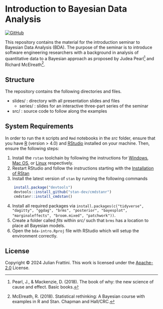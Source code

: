 # Introduction to Bayesian Data Analysis

[![GitHub](https://img.shields.io/github/license/JulianFrattini/bda-intro)](./LICENSE)

This repository contains the material for the introduction seminar to Bayesian Data Analysis (BDA).
The purpose of the seminar is to introduce software engineering researchers with a background in analysis of quantitative data to a Bayesian approach as proposed by Judea Pearl[^1] and Richard McElreath[^2].

## Structure

The repository contains the following directories and files.

- slides/ : directory with all presentation slides and files
  - series/ : slides for an interactive three-part series of the seminar
- src/ : source code to follow along the examples

## System Requirements

In order to run the `R` scripts and `Rmd` notebooks in the _src_ folder, ensure that you have [R](https://ftp.acc.umu.se/mirror/CRAN/) (version > 4.0) and [RStudio](https://posit.co/download/rstudio-desktop/#download) installed on your machine.
Then, ensure the following steps:

1. Install the `rstan` toolchain by following the instructions for [Windows](https://github.com/stan-dev/rstan/wiki/Configuring-C---Toolchain-for-Windows#r40), [Mac OS](https://github.com/stan-dev/rstan/wiki/Configuring-C---Toolchain-for-Mac), or [Linux](https://github.com/stan-dev/rstan/wiki/Configuring-C-Toolchain-for-Linux) respectively.
2. Restart RStudio and follow the instructions starting with the [Installation of RStan](https://github.com/stan-dev/rstan/wiki/RStan-Getting-Started#installation-of-rstan)
3. Install the latest version of `stan` by running the following commands
```R
    install.package("devtools")
    devtools::install_github("stan-dev/cmdstanr")
    cmdstanr::install_cmdstan()
```
4. Install all required packages via `install.packages(c("tidyverse", "dagitty", "ggdag", "brms", "posterior", "bayesplot", "marginaleffects", "broom.mixed", "patchwork"))`.
5. Create a folder called *fits* within *src/* such that `brms` has a location to place all Bayesian models.
6. Open the `bda-intro.Rproj` file with RStudio which will setup the environment correctly.

## License

Copyright © 2024 Julian Frattini. 
This work is licensed under the [Apache-2.0](./LICENSE) License.

[^1]: Pearl, J., & Mackenzie, D. (2018). The book of why: the new science of cause and effect. Basic books.
[^2]: McElreath, R. (2018). Statistical rethinking: A Bayesian course with examples in R and Stan. Chapman and Hall/CRC.
